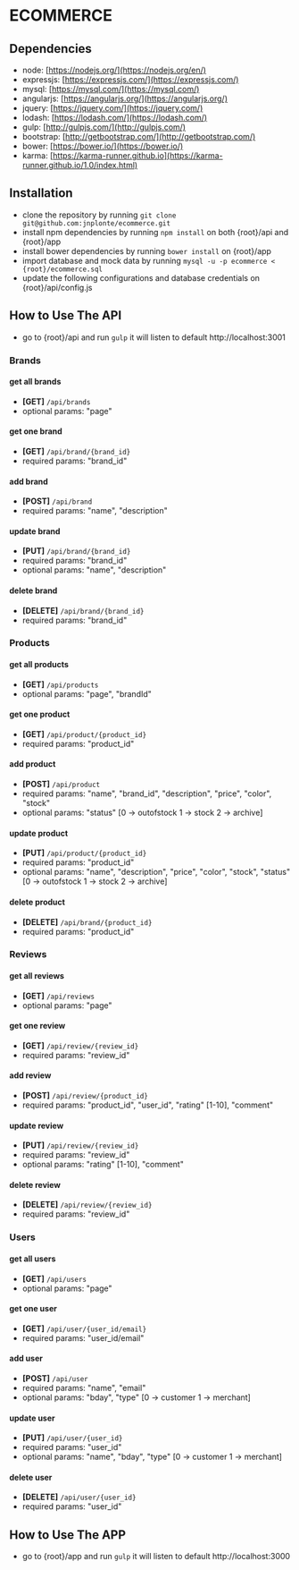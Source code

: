 # ECOMMERCE


## Dependencies
* node: [https://nodejs.org/](https://nodejs.org/en/)
* expressjs: [https://expressjs.com/](https://expressjs.com/)
* mysql: [https://mysql.com/](https://mysql.com/)
* angularjs: [https://angularjs.org/](https://angularjs.org/)
* jquery: [https://jquery.com/](https://jquery.com/)
* lodash: [https://lodash.com/](https://lodash.com/)
* gulp: [http://gulpjs.com/](http://gulpjs.com/)
* bootstrap: [http://getbootstrap.com/](http://getbootstrap.com/)
* bower: [https://bower.io/](https://bower.io/)
* karma: [https://karma-runner.github.io](https://karma-runner.github.io/1.0/index.html)


## Installation
* clone the repository by running `git clone git@github.com:jnplonte/ecommerce.git`
* install npm dependencies by running `npm install` on both {root}/api and {root}/app
* install bower dependencies by running `bower install` on {root}/app
* import database and mock data by running `mysql -u -p ecommerce < {root}/ecommerce.sql`
* update the following configurations and database credentials on {root}/api/config.js


## How to Use The API
- go to {root}/api and run `gulp` it will listen to default http://localhost:3001

### Brands

#### get all brands
- **[GET]**  `/api/brands`
- optional params: "page"

#### get one brand
- **[GET]** `/api/brand/{brand_id}`
- required params: "brand_id"

#### add brand
- **[POST]** `/api/brand`
- required params: "name", "description"

#### update brand
- **[PUT]** `/api/brand/{brand_id}`
- required params: "brand_id"
- optional params: "name", "description"

#### delete brand
- **[DELETE]** `/api/brand/{brand_id}`
- required params: "brand_id"

### Products

#### get all products
- **[GET]**  `/api/products`
- optional params: "page", "brandId"

#### get one product
- **[GET]** `/api/product/{product_id}`
- required params: "product_id"

#### add product
- **[POST]** `/api/product`
- required params: "name", "brand_id", "description", "price", "color", "stock"
- optional params: "status" [0 -> outofstock 1 -> stock 2 -> archive]

#### update product
- **[PUT]** `/api/product/{product_id}`
- required params: "product_id"
- optional params: "name", "description", "price", "color", "stock", "status" [0 -> outofstock 1 -> stock 2 -> archive]

#### delete product
- **[DELETE]** `/api/brand/{product_id}`
- required params: "product_id"

### Reviews

#### get all reviews
- **[GET]**  `/api/reviews`
- optional params: "page"

#### get one review
- **[GET]** `/api/review/{review_id}`
- required params: "review_id"

#### add review
- **[POST]** `/api/review/{product_id}`
- required params: "product_id", "user_id", "rating" [1-10], "comment"

#### update review
- **[PUT]** `/api/review/{review_id}`
- required params: "review_id"
- optional params: "rating" [1-10], "comment"

#### delete review
- **[DELETE]** `/api/review/{review_id}`
- required params: "review_id"

### Users

#### get all users
- **[GET]**  `/api/users`
- optional params: "page"

#### get one user
- **[GET]** `/api/user/{user_id/email}`
- required params: "user_id/email"

#### add user
- **[POST]** `/api/user`
- required params: "name", "email"
- optional params: "bday", "type" [0 -> customer 1 -> merchant]

#### update user
- **[PUT]** `/api/user/{user_id}`
- required params: "user_id"
- optional params: "name", "bday", "type" [0 -> customer 1 -> merchant]

#### delete user
- **[DELETE]** `/api/user/{user_id}`
- required params: "user_id"


## How to Use The APP
- go to {root}/app and run `gulp` it will listen to default http://localhost:3000
